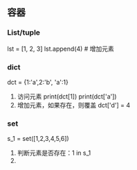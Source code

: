 ## 容器
### List/tuple
lst = [1, 2, 3]
lst.append(4) # 增加元素
### dict
dct = {1:'a',2:'b', 'a':1}
1. 访问元素
print(dct[1])
print(dct['a'])
2. 增加元素，如果存在，则覆盖
dct['d'] = 4
### set
s_1 = set([1,2,3,4,5,6])
1. 判断元素是否存在：1 in s_1
2. 